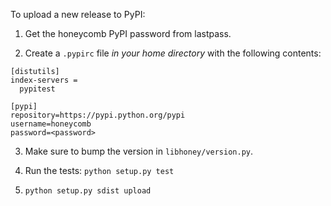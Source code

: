 To upload a new release to PyPI:

1. Get the honeycomb PyPI password from lastpass.

2. Create a `.pypirc` file *in your home directory* with the following contents:
```
[distutils]
index-servers =
  pypitest

[pypi]
repository=https://pypi.python.org/pypi
username=honeycomb
password=<password>
```

3. Make sure to bump the version in `libhoney/version.py`.

4. Run the tests: `python setup.py test`

4. `python setup.py sdist upload`
